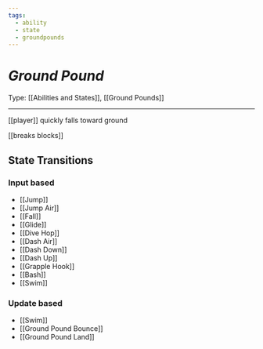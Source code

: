 ```yaml
---
tags:
  - ability
  - state
  - groundpounds
---
```

# _Ground Pound_

Type: [[Abilities and States]], [[Ground Pounds]]

----


[[player]] quickly falls toward ground

[[breaks blocks]]


## State Transitions

### Input based

* [[Jump]]
* [[Jump Air]]
* [[Fall]]
* [[Glide]]
* [[Dive Hop]]
* [[Dash Air]]
* [[Dash Down]]
* [[Dash Up]]
* [[Grapple Hook]]
* [[Bash]]
* [[Swim]]

### Update based

* [[Swim]]
* [[Ground Pound Bounce]]
* [[Ground Pound Land]]